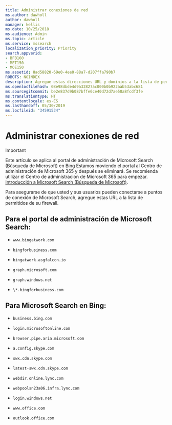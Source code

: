 ```yaml
---
title: Administrar conexiones de red
ms.author: dawholl
author: dawholl
manager: kellis
ms.date: 10/25/2018
ms.audience: Admin
ms.topic: article
ms.service: mssearch
localization_priority: Priority
search.appverid:
- BFB160
- MET150
- MOE150
ms.assetid: 8ad58820-69e0-4ee0-88a7-d207ffa790b7
ROBOTS: NOINDEX
description: Agregue estas direcciones URL y dominios a la lista de permitidos de su firewall para que los usuarios puedan acceder fácilmente a Microsoft Search
ms.openlocfilehash: 08e98dbde4d9a32827ac000b0b922aab53abc681
ms.sourcegitcommit: be2e837d9b087bffe6ce40d72d7ae58a8fcdf3fe
ms.translationtype: HT
ms.contentlocale: es-ES
ms.lasthandoff: 05/30/2019
ms.locfileid: "34591534"
---
```

# <a name="manage-network-connections"></a>Administrar conexiones de red

> [!IMPORTANT]
> Este artículo se aplica al portal de administración de Microsoft Search (Búsqueda de Microsoft) en Bing Estamos moviendo el portal al Centro de administración de Microsoft 365 y después se eliminará. Se recomienda utilizar el Centro de administración de Microsoft 365 para empezar. [Introducción a Microsoft Search (Búsqueda de Microsoft)](overview-microsoft-search.md).
    
Para asegurarse de que usted y sus usuarios pueden conectarse a puntos de conexión de Microsoft Search, agregue estas URL a la lista de permitidos de su firewall.
  
## <a name="for-the-microsoft-search-admin-portal"></a>Para el portal de administración de Microsoft Search:

- `www.bingatwork.com`
    
- `bingforbusiness.com`
    
- `bingatwork.asgfalcon.io`
    
- `graph.microsoft.com`
    
- `graph.windows.net`
    
- `\*.bingforbusiness.com`
    
## <a name="for-microsoft-search-in-bing"></a>Para Microsoft Search en Bing:

- `business.bing.com`
    
- `login.microsoftonline.com`
    
- `browser.pipe.aria.microsoft.com`
    
- `a.config.skype.com`
    
- `swx.cdn.skype.com`
    
- `latest-swx.cdn.skype.com`
    
- `webdir.online.lync.com`
    
- `webpoolsn23a06.infra.lync.com`
    
- `login.windows.net`
    
- `www.office.com`
    
- `outlook.office.com`
